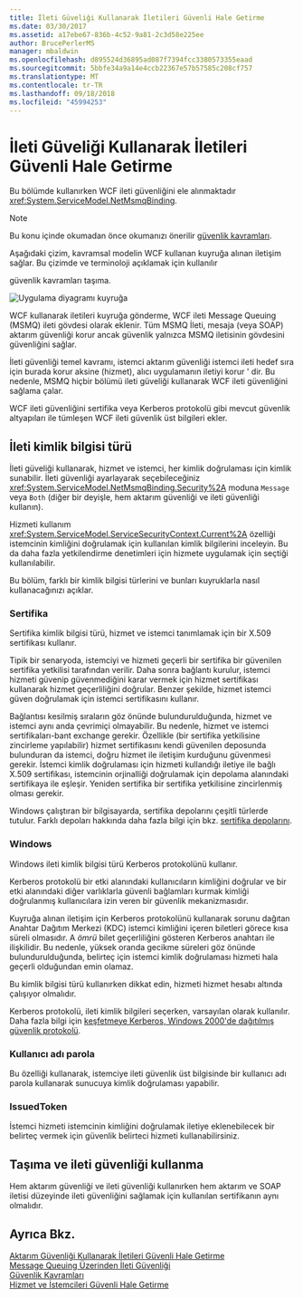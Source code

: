 ```yaml
---
title: İleti Güveliği Kullanarak İletileri Güvenli Hale Getirme
ms.date: 03/30/2017
ms.assetid: a17ebe67-836b-4c52-9a81-2c3d58e225ee
author: BrucePerlerMS
manager: mbaldwin
ms.openlocfilehash: d895524d36895ad087f7394fcc3380573355eaad
ms.sourcegitcommit: 5bbfe34a9a14e4ccb22367e57b57585c208cf757
ms.translationtype: MT
ms.contentlocale: tr-TR
ms.lasthandoff: 09/18/2018
ms.locfileid: "45994253"
---
```

# <a name="securing-messages-using-message-security"></a>İleti Güveliği Kullanarak İletileri Güvenli Hale Getirme
Bu bölümde kullanırken WCF ileti güvenliğini ele alınmaktadır <xref:System.ServiceModel.NetMsmqBinding>.  
  
> [!NOTE]
>  Bu konu içinde okumadan önce okumanızı önerilir [güvenlik kavramları](../../../../docs/framework/wcf/feature-details/security-concepts.md).  
  
 Aşağıdaki çizim, kavramsal modelin WCF kullanan kuyruğa alınan iletişim sağlar. Bu çizimde ve terminoloji açıklamak için kullanılır  
  
 güvenlik kavramları taşıma.  
  
 ![Uygulama diyagramı kuyruğa](../../../../docs/framework/wcf/feature-details/media/distributed-queue-figure.jpg "dağıtılmış-kuyruk-Şekil")  
  
 WCF kullanarak iletileri kuyruğa gönderme, WCF ileti Message Queuing (MSMQ) ileti gövdesi olarak eklenir. Tüm MSMQ İleti, mesaja (veya SOAP) aktarım güvenliği korur ancak güvenlik yalnızca MSMQ iletisinin gövdesini güvenliğini sağlar.  
  
 İleti güvenliği temel kavramı, istemci aktarım güvenliği istemci ileti hedef sıra için burada korur aksine (hizmet), alıcı uygulamanın iletiyi korur ' dir. Bu nedenle, MSMQ hiçbir bölümü ileti güveliği kullanarak WCF ileti güvenliğini sağlama çalar.  
  
 WCF ileti güvenliğini sertifika veya Kerberos protokolü gibi mevcut güvenlik altyapıları ile tümleşen WCF ileti güvenlik üst bilgileri ekler.  
  
## <a name="message-credential-type"></a>İleti kimlik bilgisi türü  
 İleti güveliği kullanarak, hizmet ve istemci, her kimlik doğrulaması için kimlik sunabilir. İleti güvenliği ayarlayarak seçebileceğiniz <xref:System.ServiceModel.NetMsmqBinding.Security%2A> moduna `Message` veya `Both` (diğer bir deyişle, hem aktarım güvenliği ve ileti güvenliği kullanın).  
  
 Hizmeti kullanım <xref:System.ServiceModel.ServiceSecurityContext.Current%2A> özelliği istemcinin kimliğini doğrulamak için kullanılan kimlik bilgilerini inceleyin. Bu da daha fazla yetkilendirme denetimleri için hizmete uygulamak için seçtiği kullanılabilir.  
  
 Bu bölüm, farklı bir kimlik bilgisi türlerini ve bunları kuyruklarla nasıl kullanacağınızı açıklar.  
  
### <a name="certificate"></a>Sertifika  
 Sertifika kimlik bilgisi türü, hizmet ve istemci tanımlamak için bir X.509 sertifikası kullanır.  
  
 Tipik bir senaryoda, istemciyi ve hizmeti geçerli bir sertifika bir güvenilen sertifika yetkilisi tarafından verilir. Daha sonra bağlantı kurulur, istemci hizmeti güvenip güvenmediğini karar vermek için hizmet sertifikası kullanarak hizmet geçerliliğini doğrular. Benzer şekilde, hizmet istemci güven doğrulamak için istemci sertifikasını kullanır.  
  
 Bağlantısı kesilmiş sıraların göz önünde bulundurulduğunda, hizmet ve istemci aynı anda çevrimiçi olmayabilir. Bu nedenle, hizmet ve istemci sertifikaları-bant exchange gerekir. Özellikle (bir sertifika yetkilisine zincirleme yapılabilir) hizmet sertifikasını kendi güvenilen deposunda bulunduran da istemci, doğru hizmet ile iletişim kurduğunu güvenmesi gerekir. İstemci kimlik doğrulaması için hizmeti kullandığı iletiye ile bağlı X.509 sertifikası, istemcinin orjinalliği doğrulamak için depolama alanındaki sertifikaya ile eşleşir. Yeniden sertifika bir sertifika yetkilisine zincirlenmiş olması gerekir.  
  
 Windows çalıştıran bir bilgisayarda, sertifika depolarını çeşitli türlerde tutulur. Farklı depoları hakkında daha fazla bilgi için bkz. [sertifika depolarını](https://go.microsoft.com/fwlink/?LinkId=87787).  
  
### <a name="windows"></a>Windows  
 Windows ileti kimlik bilgisi türü Kerberos protokolünü kullanır.  
  
 Kerberos protokolü bir etki alanındaki kullanıcıların kimliğini doğrular ve bir etki alanındaki diğer varlıklarla güvenli bağlamları kurmak kimliği doğrulanmış kullanıcılara izin veren bir güvenlik mekanizmasıdır.  
  
 Kuyruğa alınan iletişim için Kerberos protokolünü kullanarak sorunu dağıtan Anahtar Dağıtım Merkezi (KDC) istemci kimliğini içeren biletleri görece kısa süreli olmasıdır. A *ömrü* bilet geçerliliğini gösteren Kerberos anahtarı ile ilişkilidir. Bu nedenle, yüksek oranda gecikme süreleri göz önünde bulundurulduğunda, belirteç için istemci kimlik doğrulaması hizmeti hala geçerli olduğundan emin olamaz.  
  
 Bu kimlik bilgisi türü kullanırken dikkat edin, hizmeti hizmet hesabı altında çalışıyor olmalıdır.  
  
 Kerberos protokolü, ileti kimlik bilgileri seçerken, varsayılan olarak kullanılır. Daha fazla bilgi için [keşfetmeye Kerberos, Windows 2000'de dağıtılmış güvenlik protokolü](https://go.microsoft.com/fwlink/?LinkId=87790).  
  
### <a name="username-password"></a>Kullanıcı adı parola  
 Bu özelliği kullanarak, istemciye ileti güvenlik üst bilgisinde bir kullanıcı adı parola kullanarak sunucuya kimlik doğrulaması yapabilir.  
  
### <a name="issuedtoken"></a>IssuedToken  
 İstemci hizmeti istemcinin kimliğini doğrulamak iletiye eklenebilecek bir belirteç vermek için güvenlik belirteci hizmeti kullanabilirsiniz.  
  
## <a name="using-transport-and-message-security"></a>Taşıma ve ileti güvenliği kullanma  
 Hem aktarım güvenliği ve ileti güvenliği kullanırken hem aktarım ve SOAP iletisi düzeyinde ileti güvenliğini sağlamak için kullanılan sertifikanın aynı olmalıdır.  
  
## <a name="see-also"></a>Ayrıca Bkz.  
 [Aktarım Güvenliği Kullanarak İletileri Güvenli Hale Getirme](../../../../docs/framework/wcf/feature-details/securing-messages-using-transport-security.md)  
 [Message Queuing Üzerinden İleti Güvenliği](../../../../docs/framework/wcf/samples/message-security-over-message-queuing.md)  
 [Güvenlik Kavramları](../../../../docs/framework/wcf/feature-details/security-concepts.md)  
 [Hizmet ve İstemcileri Güvenli Hale Getirme](../../../../docs/framework/wcf/feature-details/securing-services-and-clients.md)
